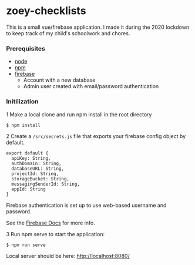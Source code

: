 # zoey-checklists

This is a small vue/firebase application. I made it during the 2020 lockdown to keep track of my child's schoolwork and chores.

### Prerequisites

- [node](https://nodejs.org/)
- [npm](https://www.npmjs.com/)
- [firebase](https://firebase.google.com)
  - Account with a new database
  - Admin user created with email/password authentication

### Initilization

1 Make a local clone and run npm install in the root directory

```
$ npm install
```

2 Create a `/src/secrets.js` file that exports your firebase config object by default.

```
export default {
  apiKey: String,
  authDomain: String,
  databaseURL: String,
  projectId: String,
  storageBucket: String,
  messagingSenderId: String,
  appId: String
}
```

Firebase authentication is set up to use web-based username and password.

See the [Firebase Docs](https://firebase.google.com/docs/web/setup?authuser=0) for more info.

3 Run npm serve to start the application:

```
$ npm run serve
```

Local server should be here: [http://localhost:8080/](http://localhost:8080/)

